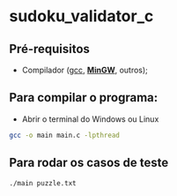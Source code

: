 # sudoku_validator_c

## Pré-requisitos
- Compilador ([gcc](https://gcc.gnu.org/), **[MinGW](https://pt.wikipedia.org/wiki/MinGW "w:MinGW")**, outros);

## Para compilar o programa: 
- Abrir o terminal do Windows ou Linux
```sh
gcc -o main main.c -lpthread 
```

## Para rodar os casos de teste
```bash
./main puzzle.txt 
```
